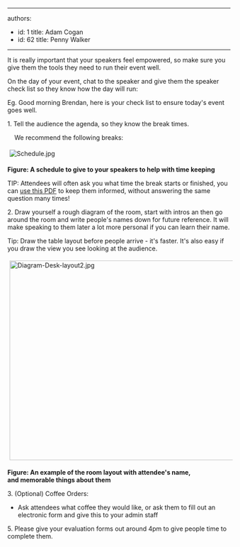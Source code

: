 

---
authors:
  - id: 1
    title: Adam Cogan
  - id: 62
    title: Penny Walker
---




<span class='intro'> <p>It is really important that your speakers feel empowered, so&#160;make sure you give them the tools they need to run their&#160;event well.<br></p> </span>

<p>On the day of your event, chat to the&#160;speaker&#160;and give them the speaker check list so they know how the day will run&#58;<br></p><p>Eg.&#160;Good morning Brendan, here is your check list to ensure today's event goes well.<br></p><p>1. Tell the audience the agenda, so they&#160;know the break times.&#160;<br></p><p>&#160; &#160;&#160;We recommend the following breaks&#58;</p><dl class="ssw15-rteElement-ImageArea"><img src="/PublishingImages/Schedule.jpg" alt="Schedule.jpg" style="margin&#58;5px;" /></dl><p><strong>Figure&#58; A&#160;schedule to give to your speakers to help with time keeping&#160;</strong><br></p><p class="ssw15-rteElement-Tip">TIP&#58; Attendees will often ask you what time the break starts or finished, you can <a href="/_layouts/15/FIXUPREDIRECT.ASPX?WebId=3dfc0e07-e23a-4cbb-aac2-e778b71166a2&amp;TermSetId=07da3ddf-0924-4cd2-a6d4-a4809ae20160&amp;TermId=b4899be4-831e-466d-a411-4580b4245ee2">use this PDF​</a> to keep them informed, without answering the same question many times!&#160;</p><p>2. Draw yourself a rough diagram of the room, start with intros an​ then go around the room&#160;and write people's names down for future reference. It will make speaking to them later a lot more personal if you can learn their name.<br></p><p class="ssw15-rteElement-Tip">​​Tip&#58; Draw the table layout before people&#160;arrive -&#160;it's&#160;faster. It's also easy if you draw the view you see looking at the audience.<br></p><dl class="ssw15-rteElement-ImageArea"><img src="/PublishingImages/Diagram-Desk-layout2.jpg" alt="Diagram-Desk-layout2.jpg" style="margin&#58;5px;width&#58;600px;height&#58;450px;" /></dl><p><strong style="background-color&#58;initial;">Figure&#58; An&#160;example of the&#160;room layout with attendee's name, and&#160;memorable things about them</strong><br></p><p></p><p>3. (Optional) Coffee Orders&#58;</p><ul><li>​Ask attendees&#160;what coffee they would like, or ask them to fill out an electronic form and give this to your admin staff</li></ul><p>​5. Please give your evaluation forms out around 4pm to give people time to complete them.<br></p>


